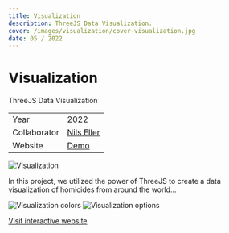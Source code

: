 ```yaml
---
title: Visualization
description: ThreeJS Data Visualization.
cover: /images/visualization/cover-visualization.jpg
date: 05 / 2022
---
```


<info-grid>
<div>

# Visualization

ThreeJS Data Visualization

</div>
<div>

|              |                                                             |
| ------------ | ----------------------------------------------------------- |
| Year         | 2022                                                        |
| Collaborator | [Nils Eller](https://nilseller.com)                         |
| Website      | [Demo](https://homicides-visualization.designwithtech.com/) |

</div>
</info-grid>

![Visualization](/images/visualization/cover-visualization.jpg)

In this project, we utilized the power of ThreeJS to create a data visualization of homicides from around the world...

<two-full-grid>

![Visualization colors](/images/visualization/visualization_colors.webp)
![Visualization options](/images/visualization/visualization_options.webp)

</two-full-grid>

<project-links>

[Visit interactive website](https://homicides-visualization.designwithtech.com/)

</project-links>

